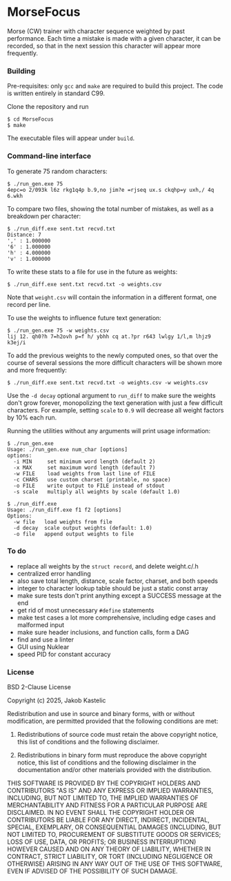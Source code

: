 # MorseFocus

Morse (CW) trainer with character sequence weighted by past performance. Each
time a mistake is made with a given character, it can be recorded, so that in
the next session this character will appear more frequently.

### Building

Pre-requisites: only `gcc` and `make` are required to build this project. The
code is written entirely in standard C99.

Clone the repository and run

    $ cd MorseFocus
    $ make

The executable files will appear under `build`.

### Command-line interface

To generate 75 random characters:

    $ ./run_gen.exe 75
    4epc=o 2/093k l6z rkg1q4p b.9,no jim?e =rjseq ux.s ckqhp=y uxh,/ 4q 6.wkh

To compare two files, showing the total number of mistakes, as well as a
breakdown per character:

    $ ./run_diff.exe sent.txt recvd.txt
    Distance: 7
    ',' : 1.000000
    '6' : 1.000000
    'h' : 4.000000
    'v' : 1.000000

To write these stats to a file for use in the future as weights:

    $ ./run_diff.exe sent.txt recvd.txt -o weights.csv

Note that `weight.csv` will contain the information in a different format,
one record per line.

To use the weights to influence future text generation:

    $ ./run_gen.exe 75 -w weights.csv
    lij 12. qh0?h 7=h2ovh p=f h/ ybhh cq at.?pr r643 lwlgy 1/l,m lhjz9 k3ej/i

To add the previous weights to the newly computed ones, so that over the course
of several sessions the more difficult characters will be shown more and more
frequently:

    $ ./run_diff.exe sent.txt recvd.txt -o weights.csv -w weights.csv

Use the `-d decay` optional argument to `run_diff` to make sure the weights
don't grow forever, monopolizing the text generation with just a few difficult
characters. For example, setting `scale` to `0.9` will decrease all weight
factors by 10% each run.

Running the utilities without any arguments will print usage information:

    $ ./run_gen.exe
    Usage: ./run_gen.exe num_char [options]
    options:
      -i MIN     set minimum word length (default 2)
      -x MAX     set maximum word length (default 7)
      -w FILE    load weights from last line of FILE
      -c CHARS   use custom charset (printable, no space)
      -o FILE    write output to FILE instead of stdout
      -s scale   multiply all weights by scale (default 1.0)
    
    $ ./run_diff.exe
    Usage: ./run_diff.exe f1 f2 [options]
    Options:
      -w file   load weights from file
      -d decay  scale output weights (default: 1.0)
      -o file   append output weights to file


### To do

- replace all weights by the `struct record`, and delete weight.c/.h
- centralized error handling
- also save total length, distance, scale factor, charset, and both speeds
- integer to character lookup table should be just a static const array 
- make sure tests don't print anything except a SUCCESS message at the end
- get rid of most unnecessary `#define` statements
- make test cases a lot more comprehensive, including edge cases and malformed
  input
- make sure header inclusions, and function calls, form a DAG
- find and use a linter
- GUI using Nuklear
- speed PID for constant accuracy

### License

BSD 2-Clause License

Copyright (c) 2025, Jakob Kastelic

Redistribution and use in source and binary forms, with or without
modification, are permitted provided that the following conditions are met:

1. Redistributions of source code must retain the above copyright notice, this
   list of conditions and the following disclaimer.

2. Redistributions in binary form must reproduce the above copyright notice,
   this list of conditions and the following disclaimer in the documentation
   and/or other materials provided with the distribution.

THIS SOFTWARE IS PROVIDED BY THE COPYRIGHT HOLDERS AND CONTRIBUTORS "AS IS"
AND ANY EXPRESS OR IMPLIED WARRANTIES, INCLUDING, BUT NOT LIMITED TO, THE
IMPLIED WARRANTIES OF MERCHANTABILITY AND FITNESS FOR A PARTICULAR PURPOSE ARE
DISCLAIMED. IN NO EVENT SHALL THE COPYRIGHT HOLDER OR CONTRIBUTORS BE LIABLE
FOR ANY DIRECT, INDIRECT, INCIDENTAL, SPECIAL, EXEMPLARY, OR CONSEQUENTIAL
DAMAGES (INCLUDING, BUT NOT LIMITED TO, PROCUREMENT OF SUBSTITUTE GOODS OR
SERVICES; LOSS OF USE, DATA, OR PROFITS; OR BUSINESS INTERRUPTION) HOWEVER
CAUSED AND ON ANY THEORY OF LIABILITY, WHETHER IN CONTRACT, STRICT LIABILITY,
OR TORT (INCLUDING NEGLIGENCE OR OTHERWISE) ARISING IN ANY WAY OUT OF THE USE
OF THIS SOFTWARE, EVEN IF ADVISED OF THE POSSIBILITY OF SUCH DAMAGE.
